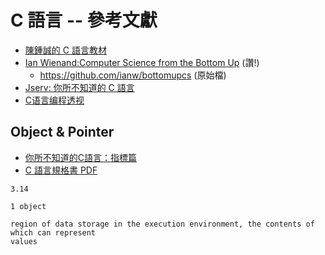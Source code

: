 # C 語言 -- 參考文獻

* [陳鍾誠的 C 語言教材](http://misavo.com/view/ccc/c1.md)
* [Ian Wienand:Computer Science from the Bottom Up](https://www.bottomupcs.com/index.xhtml) (讚!)
    * https://github.com/ianw/bottomupcs (原始檔)
* [Jserv: 你所不知道的 C 語言](http://hackfoldr.org/dykc/)
* [C语言编程透视](https://github.com/tinyclub/open-c-book)

## Object & Pointer

* [你所不知道的C語言：指標篇](http://hackfoldr.org/dykc/https%253A%252F%252Fhackmd.io%252Fs%252FHyBPr9WGl)
* [C 語言規格書 PDF](http://www.open-std.org/jtc1/sc22/wg14/www/docs/n1256.pdf)

```
3.14 

1 object

region of data storage in the execution environment, the contents of which can represent
values
```
